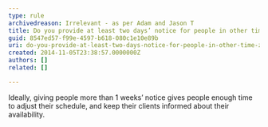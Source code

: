 ```yaml
---
type: rule
archivedreason: Irrelevant - as per Adam and Jason T
title: Do you provide at least two days’ notice for people in other time zones?
guid: 8547ed57-f99e-4597-b618-080c1e10e89b
uri: do-you-provide-at-least-two-days-notice-for-people-in-other-time-zones
created: 2014-11-05T23:38:57.0000000Z
authors: []
related: []

---
```


Ideally, giving people more than 1 weeks’ notice gives people enough time to adjust their schedule, and keep their clients informed about their availability.

<!--endintro-->
